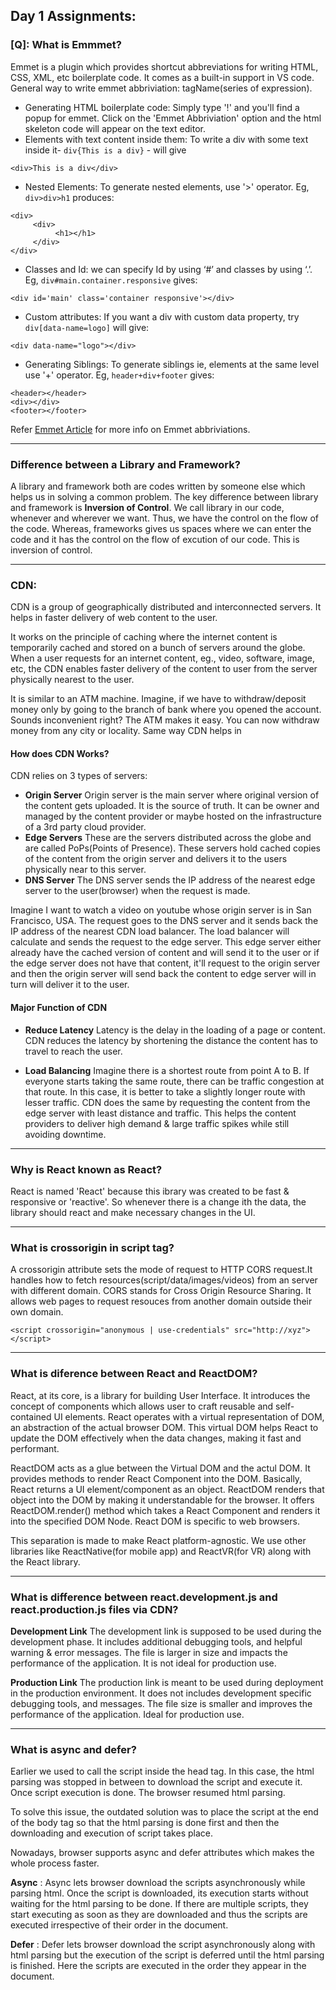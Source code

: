## Day 1 Assignments:

### [Q]: What is Emmmet?
Emmet is a plugin which provides shortcut abbreviations for writing HTML, CSS, XML, etc boilerplate code. It comes as a built-in support in VS code. General way to write emmet abbriviation: tagName(series of expression).
- Generating HTML boilerplate code: Simply type '!' and you'll find a popup for emmet. Click on the 'Emmet Abbriviation' option and the html skeleton code will appear on the text editor.
- Elements with text content inside them: To write a div with some text inside it- `div{This is a div}` - will give 
```
<div>This is a div</div>
```
- Nested Elements: To generate nested elements, use '>' operator. Eg, `div>div>h1` produces: 
```
<div>
     <div>
          <h1></h1>
     </div>
</div>
```
- Classes and Id: we can specify Id by using ‘#’ and classes by using ‘.’. Eg, `div#main.container.responsive` gives: 
```
<div id='main' class='container responsive'></div>
```
- Custom attributes: If you want a div with custom data property, try `div[data-name=logo]` will give: 
```
<div data-name="logo"></div>
```
- Generating Siblings: To generate siblings ie, elements at the same level use '+' operator. Eg, `header+div+footer` gives: 
```
<header></header>
<div></div>
<footer></footer>
```
Refer [Emmet Article](https://medium.com/@kartik2406/web-development-with-vs-code-part-1-emmet-6af80f0f630c/) for more info on Emmet abbriviations.
- - - -    
### Difference between a Library and Framework?
A library and framework both are codes written by someone else which helps us in solving a common problem. The key difference between library and framework is **Inversion of Control**. 
We call library in our code, whenever and wherever we want. Thus, we have the control on the flow of the code.
Whereas, frameworks gives us spaces where we can enter the code and it has the control on the flow of excution of our code. This is inversion of control.
- - - - -
### CDN:
CDN is a group of geographically distributed and interconnected servers. It helps in faster delivery of web content to the user.

It works on the principle of caching where the internet content is temporarily cached and stored on a bunch of servers around the globe. When a user requests for an internet content, eg., video, software, image, etc, the CDN enables faster delivery of the content to user from the server physically nearest to the user.

It is similar to an ATM machine. Imagine, if we have to withdraw/deposit money only by going to the branch of bank where you opened the account. Sounds inconvenient right?  The ATM makes it easy. You can now withdraw money from any city or locality. Same way CDN helps in 

#### How does CDN Works?

CDN relies on 3 types of servers:
- **Origin Server**
  Origin server is the main server where original version of the content gets uploaded. It is the source of truth. It can be owner and managed by the content provider or maybe hosted on the infrastructure of a 3rd party cloud provider.
- **Edge Servers**
  These are the servers distributed across the globe and are called PoPs(Points of Presence). These servers hold cached copies of the content from the origin server and delivers it to the users physically near to this server.
- **DNS Server**
  The DNS server sends the IP address of the nearest edge server to the user(browser) when the request is made. 

Imagine I want to watch a video on youtube whose origin server is in San Francisco, USA. The request goes to the DNS server and it sends back the IP address of the nearest CDN load balancer. The load balancer will calculate and sends the request to the edge server. This edge server either already have the cached version of content and will send it to the user or if the edge server does not have that content, it'll request to the origin server and then the origin server will send back the content to edge server will in turn will deliver it to the user.

#### Major Function of CDN

- **Reduce Latency**
  Latency is the delay in the loading of a page or content. CDN reduces the latency by shortening the distance the content has to travel to reach the user.
  
- **Load Balancing**
  Imagine there is a shortest route from point A to B. If everyone starts taking the same route, there can be traffic congestion at that route. In this case, it is better to take a slightly longer route with lesser traffic. CDN does the same by requesting the content from the edge server with least distance and traffic. This helps the content providers to deliver high demand & large traffic spikes while still avoiding downtime.
- - - - - -

### Why is React known as React?
React is named 'React' because this ibrary was created to be fast & responsive or 'reactive'. So whenever there is a change ith the data, the library should react and make necessary changes in the UI.
- - - - - -

### What is crossorigin in script tag?
A crossorigin attribute sets the mode of request to HTTP CORS request.It handles how to fetch resources(script/data/images/videos) from an
server with different domain.
CORS stands for Cross Origin Resource Sharing. It allows web pages to request resouces from another domain outside their own domain.
```
<script crossorigin="anonymous | use-credentials" src="http://xyz"></script>
```
- - - - - -
### What is diference between React and ReactDOM?

React, at its core, is a library for building User Interface. It introduces the concept of components which  allows user to craft reusable and self-contained UI elements. React operates with a virtual representation of DOM, an abstraction of the actual browser DOM. This virtual DOM helps React to update the DOM effectively when the data changes, making it fast and performant. 

ReactDOM acts as a glue between the Virtual DOM and the actul DOM. It provides methods to render React Component into the DOM. Basically, React returns a UI element/component as an object. ReactDOM renders that object into the DOM by making it understandable for the browser. It offers ReactDOM.render() method which takes a React Component and renders it into the specified DOM Node. 
React DOM is specific to web browsers. 

This separation is made to make React platform-agnostic. We use other libraries like ReactNative(for mobile app) and ReactVR(for VR) along with the React library. 
- - - - - -
### What is difference between react.development.js and react.production.js files via CDN?

**Development Link**
The development link is supposed to be used during the development phase.
It includes additional debugging tools, and helpful warning & error messages.
The file is larger in size and impacts the performance of the application.
It is not ideal for production use.

**Production Link**
The production link is meant to be used during deployment in the production environment.
It does not includes development specific debugging tools, and messages.
The file size is smaller and improves the performance of the application.
Ideal for production use.
- -  - -
### What is async and defer?
Earlier we used to call the script inside the head tag. In this case, the html parsing was stopped in between to download the script and execute it. Once script execution is done. The browser resumed html parsing.

To solve this issue, the outdated solution was to place the script at the end of the body tag so that the html parsing is done first and then the downloading and execution of script takes place.

Nowadays, browser supports async and defer attributes which makes the whole process faster.

**Async** : Async lets browser download the scripts asynchronously while parsing html. Once the script is downloaded, its execution starts without waiting for the html parsing to be done. If there are multiple scripts, they start executing as soon as they are downloaded and thus the scripts are executed irrespective of their order in the document.

**Defer** : Defer lets browser download the script asynchronously along with html parsing but the execution of the script is deferred until the html parsing is finished. Here the scripts are executed in the order they appear in the document.
